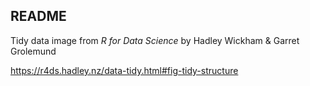 ## README

Tidy data image from _R for Data Science_ by Hadley Wickham & Garret Grolemund

https://r4ds.hadley.nz/data-tidy.html#fig-tidy-structure
